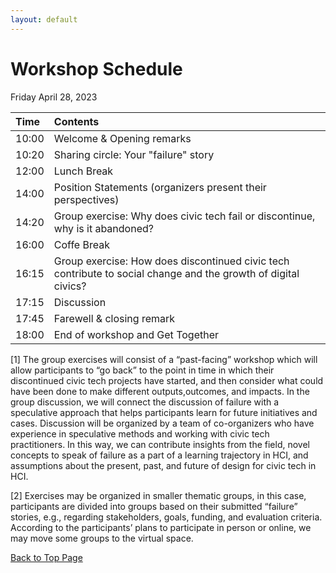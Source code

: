 ```yaml
---
layout: default
---
```



# Workshop Schedule

Friday April 28, 2023


| Time | Contents                                                                                                       |
|:-----|:---------------------------------------------------------------------------------------------------------------|
| 10:00| Welcome & Opening remarks                                                                                      |
| 10:20| Sharing circle: Your "failure" story                                                                           |
| 12:00| Lunch Break                                                                                                    |
| 14:00| Position Statements (organizers present their perspectives)                                                    |
| 14:20| Group exercise: Why does civic tech fail or discontinue, why is it abandoned?                                  |
| 16:00| Coffe Break                                                                                                    |
| 16:15| Group exercise: How does discontinued civic tech contribute to social change and the growth of digital civics? |
| 17:15| Discussion                                                                                                     |
| 17:45| Farewell & closing remark                                                                                      |
| 18:00| End of workshop and Get Together                                                                               |


[1] The group exercises will consist of a “past-facing” workshop which will allow participants to “go back” to the point in time in which their discontinued civic tech projects have started, and then consider what could have been done to make different outputs,outcomes, and impacts. In the group discussion, we will connect the discussion of failure with a speculative approach that helps participants learn for future initiatives and cases. Discussion will be organized by a team of co-organizers who have experience in speculative methods and working with civic tech practitioners. In this way, we can contribute insights from the field, novel concepts to speak of failure as a part of a learning trajectory in HCI, and assumptions about the present, past, and future of design for civic tech in HCI.

[2] Exercises may be organized in smaller thematic groups, in this case, participants are divided into groups based on their submitted “failure” stories, e.g., regarding stakeholders, goals, funding, and evaluation criteria. According to the participants’ plans to participate in person or online, we may move some groups to the virtual space.


<a href = "./" class="btn-to-top">Back to Top Page</a>